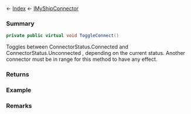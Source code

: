 ← [Index](Api-Index) ← [IMyShipConnector](Sandbox.ModAPI.Ingame.IMyShipConnector)

### Summary

```csharp
private public virtual void ToggleConnect()
```

Toggles between ConnectorStatus.Connected and ConnectorStatus.Unconnected , depending on the current status. Another connector must be in range for this method to have any effect.

### Returns

### Example

### Remarks


